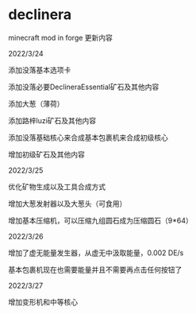 # declinera
minecraft mod in forge
更新内容

2022/3/24

添加没落基本选项卡

添加没落必要DeclineraEssential矿石及其他内容

添加大葱（薄荷）

添加路梓luzi矿石及其他内容

添加没落基础核心来合成基本包裹机来合成初级核心

增加初级矿石及其他内容


2022/3/25

优化矿物生成以及工具合成方式

增加大葱发射器以及大葱头（可食用）

增加基本压缩机，可以压缩九组圆石成为压缩圆石（9*64）

2022/3/26

增加了虚无能量发生器，从虚无中汲取能量，0.002 DE/s

基本包裹机现在也需要能量并且不需要再点击任何按钮了

2022/3/27

增加变形机和中等核心
